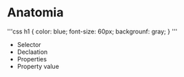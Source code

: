 # Anatomia

'''css
h1 {
    color: blue;
    font-size: 60px;
    backgrounf: gray;
}
'''

* Selector
* Declaation
* Properties
* Property value